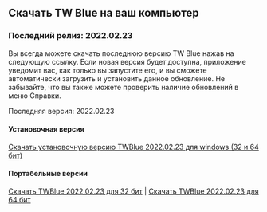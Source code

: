 <!-- 
.. title: скачать
.. slug: downloads
.. date: 2016-10-03 04:45:39 UTC-05:00
.. tags: 
.. category: 
.. link: 
.. description: 
.. type: text
-->

## Скачать TW Blue на ваш компьютер

### Последний релиз: 2022.02.23

Вы всегда можете скачать последнюю версию TW Blue нажав на следующую ссылку. Если новая версия будет доступна, приложение уведомит вас, как только вы запустите его, и вы сможете автоматически загрузить и установить данное обновление. Не забывайте, что вы также можете проверить наличие обновлений в меню Справки.

Последняя версия: 2022.02.23  

#### Установочная версия

[Скачать установочную версию TWBlue 2022.02.23 для windows (32 и 64 бит)](https://twblue.es/pubs/twblue_setup.exe)

#### Портабельные версии

[Скачать TWBlue 2022.02.23 для 32 бит](https://twblue.es/pubs/twblue_x86.zip) | 
[Скачать TWBlue 2022.02.23 для 64 бит](https://twblue.es/pubs/twblue_x64.zip)